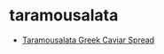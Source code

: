 # taramousalata

 * [Taramousalata Greek Caviar Spread](../../index/t/taramousalata-greek-caviar-spread.json)
